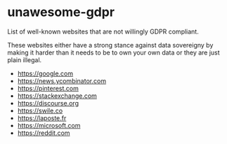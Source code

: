 # unawesome-gdpr
List of well-known websites that are not willingly GDPR compliant.

These websites either have a strong stance against data sovereigny by making it harder than it needs to be to own your own data or they are just plain illegal. 

- https://google.com
- https://news.ycombinator.com
- https://pinterest.com
- https://stackexchange.com
- https://discourse.org
- https://swile.co
- https://laposte.fr
- https://microsoft.com
- https://reddit.com